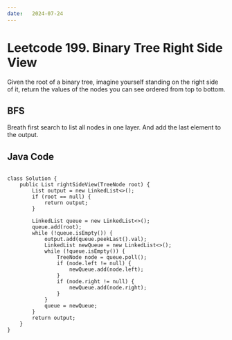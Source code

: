 ```yaml
---
date:   2024-07-24
---
```


# Leetcode 199. Binary Tree Right Side View

Given the root of a binary tree, imagine yourself standing on the right side of it, return the values of the nodes you can see ordered from top to bottom.

## BFS
Breath first search to list all nodes in one layer. And add the last element to the output.

## Java Code
<pre>
<code>
class Solution {
    public List<Integer> rightSideView(TreeNode root) {
        List<Integer> output = new LinkedList<>();
        if (root == null) {
            return output;
        }

        LinkedList<TreeNode> queue = new LinkedList<>();
        queue.add(root);
        while (!queue.isEmpty()) {
            output.add(queue.peekLast().val);
            LinkedList<TreeNode> newQueue = new LinkedList<>();
            while (!queue.isEmpty()) {
                TreeNode node = queue.poll();
                if (node.left != null) {
                    newQueue.add(node.left);
                }
                if (node.right != null) {
                    newQueue.add(node.right);
                }
            }
            queue = newQueue;
        }
        return output;
    }
}
</code>
</pre>
